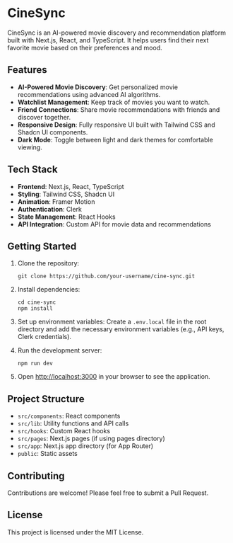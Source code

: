 # CineSync

CineSync is an AI-powered movie discovery and recommendation platform built with Next.js, React, and TypeScript. It helps users find their next favorite movie based on their preferences and mood.

## Features

- **AI-Powered Movie Discovery**: Get personalized movie recommendations using advanced AI algorithms.
- **Watchlist Management**: Keep track of movies you want to watch.
- **Friend Connections**: Share movie recommendations with friends and discover together.
- **Responsive Design**: Fully responsive UI built with Tailwind CSS and Shadcn UI components.
- **Dark Mode**: Toggle between light and dark themes for comfortable viewing.

## Tech Stack

- **Frontend**: Next.js, React, TypeScript
- **Styling**: Tailwind CSS, Shadcn UI
- **Animation**: Framer Motion
- **Authentication**: Clerk
- **State Management**: React Hooks
- **API Integration**: Custom API for movie data and recommendations

## Getting Started

1. Clone the repository:

   ```
   git clone https://github.com/your-username/cine-sync.git
   ```

2. Install dependencies:

   ```
   cd cine-sync
   npm install
   ```

3. Set up environment variables:
   Create a `.env.local` file in the root directory and add the necessary environment variables (e.g., API keys, Clerk credentials).

4. Run the development server:

   ```
   npm run dev
   ```

5. Open [http://localhost:3000](http://localhost:3000) in your browser to see the application.

## Project Structure

- `src/components`: React components
- `src/lib`: Utility functions and API calls
- `src/hooks`: Custom React hooks
- `src/pages`: Next.js pages (if using pages directory)
- `src/app`: Next.js app directory (for App Router)
- `public`: Static assets

## Contributing

Contributions are welcome! Please feel free to submit a Pull Request.

## License

This project is licensed under the MIT License.
